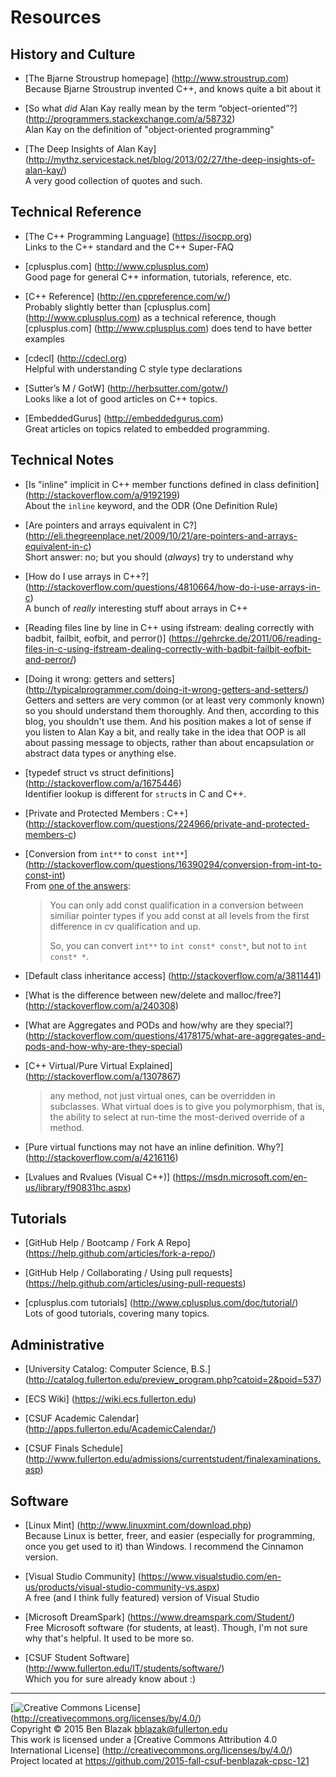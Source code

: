 # Resources

## History and Culture

- [The Bjarne Stroustrup homepage]
  (http://www.stroustrup.com)  
  Because Bjarne Stroustrup invented C++, and knows quite a bit about it

- [So what *did* Alan Kay really mean by the term “object-oriented”?]
  (http://programmers.stackexchange.com/a/58732)  
  Alan Kay on the definition of "object-oriented programming"

- [The Deep Insights of Alan Kay]
  (http://mythz.servicestack.net/blog/2013/02/27/the-deep-insights-of-alan-kay/)  
  A very good collection of quotes and such.


## Technical Reference

- [The C++ Programming Language]
  (https://isocpp.org)  
  Links to the C++ standard and the C++ Super-FAQ

- [cplusplus.com]
  (http://www.cplusplus.com)  
  Good page for general C++ information, tutorials, reference, etc.

- [C++ Reference]
  (http://en.cppreference.com/w/)  
  Probably slightly better than [cplusplus.com] (http://www.cplusplus.com) as a
  technical reference, though [cplusplus.com] (http://www.cplusplus.com) does
  tend to have better examples

- [cdecl]
  (http://cdecl.org)  
  Helpful with understanding C style type declarations

- [Sutter’s M / GotW]
  (http://herbsutter.com/gotw/)  
  Looks like a lot of good articles on C++ topics.

- [EmbeddedGurus]
  (http://embeddedgurus.com)  
  Great articles on topics related to embedded programming.


## Technical Notes

- [Is "inline" implicit in C++ member functions defined in class definition]
  (http://stackoverflow.com/a/9192199)  
  About the `inline` keyword, and the ODR (One Definition Rule)

- [Are pointers and arrays equivalent in C?]
  (http://eli.thegreenplace.net/2009/10/21/are-pointers-and-arrays-equivalent-in-c)  
  Short answer: no; but you should (*always*) try to understand why

- [How do I use arrays in C++?]
  (http://stackoverflow.com/questions/4810664/how-do-i-use-arrays-in-c)  
  A bunch of *really* interesting stuff about arrays in C++

- [Reading files line by line in C++ using ifstream: dealing correctly with
  badbit, failbit, eofbit, and perror()]
  (https://gehrcke.de/2011/06/reading-files-in-c-using-ifstream-dealing-correctly-with-badbit-failbit-eofbit-and-perror/)

- [Doing it wrong: getters and setters]
  (http://typicalprogrammer.com/doing-it-wrong-getters-and-setters/)  
  Getters and setters are very common (or at least very commonly known) so you
  should understand them thoroughly.  And then, according to this blog, you
  shouldn't use them.  And his position makes a lot of sense if you listen to
  Alan Kay a bit, and really take in the idea that OOP is all about passing
  message to objects, rather than about encapsulation or abstract data types or
  anything else.

- [typedef struct vs struct definitions]
  (http://stackoverflow.com/a/1675446)  
  Identifier lookup is different for `struct`s in C and C++.

- [Private and Protected Members : C++]
  (http://stackoverflow.com/questions/224966/private-and-protected-members-c)

- [Conversion from `int**` to `const int**`]
  (http://stackoverflow.com/questions/16390294/conversion-from-int-to-const-int)  
  From [one of the answers](http://stackoverflow.com/a/16390381):

  > You can only add const qualification in a conversion between similiar
  > pointer types if you add const at all levels from the first difference in
  > cv qualification and up.
  >
  > So, you can convert `int**` to `int const* const*`, but not to `int const*
  > *`.

- [Default class inheritance access]
  (http://stackoverflow.com/a/3811441)

- [What is the difference between new/delete and malloc/free?]
  (http://stackoverflow.com/a/240308)

- [What are Aggregates and PODs and how/why are they special?]
  (http://stackoverflow.com/questions/4178175/what-are-aggregates-and-pods-and-how-why-are-they-special)

- [C++ Virtual/Pure Virtual Explained]
  (http://stackoverflow.com/a/1307867)

  > any method, not just virtual ones, can be overridden in subclasses. What
  > virtual does is to give you polymorphism, that is, the ability to select at
  > run-time the most-derived override of a method.

- [Pure virtual functions may not have an inline definition. Why?]
  (http://stackoverflow.com/a/4216116)

- [Lvalues and Rvalues (Visual C++)]
  (https://msdn.microsoft.com/en-us/library/f90831hc.aspx)


## Tutorials

- [GitHub Help / Bootcamp / Fork A Repo]
  (https://help.github.com/articles/fork-a-repo/)

- [GitHub Help / Collaborating / Using pull requests]
  (https://help.github.com/articles/using-pull-requests)

- [cplusplus.com tutorials]
  (http://www.cplusplus.com/doc/tutorial/)  
  Lots of good tutorials, covering many topics.


## Administrative

- [University Catalog: Computer Science, B.S.]
  (http://catalog.fullerton.edu/preview_program.php?catoid=2&poid=537)

- [ECS Wiki]
  (https://wiki.ecs.fullerton.edu)

- [CSUF Academic Calendar]
  (http://apps.fullerton.edu/AcademicCalendar/)

- [CSUF Finals Schedule]
  (http://www.fullerton.edu/admissions/currentstudent/finalexaminations.asp)


## Software

- [Linux Mint]
  (http://www.linuxmint.com/download.php)  
  Because Linux is better, freer, and easier (especially for programming, once
  you get used to it) than Windows.  I recommend the Cinnamon version.

- [Visual Studio Community]
  (https://www.visualstudio.com/en-us/products/visual-studio-community-vs.aspx)  
  A free (and I think fully featured) version of Visual Studio

- [Microsoft DreamSpark]
  (https://www.dreamspark.com/Student/)  
  Free Microsoft software (for students, at least).  Though, I'm not sure why
  that's helpful.  It used to be more so.

- [CSUF Student Software]
  (http://www.fullerton.edu/IT/students/software/)  
  Which you for sure already know about :)


-------------------------------------------------------------------------------
[![Creative Commons License](https://i.creativecommons.org/l/by/4.0/88x31.png)]
(http://creativecommons.org/licenses/by/4.0/)  
Copyright &copy; 2015 Ben Blazak <bblazak@fullerton.edu>  
This work is licensed under a [Creative Commons Attribution 4.0 International
License] (http://creativecommons.org/licenses/by/4.0/)  
Project located at <https://github.com/2015-fall-csuf-benblazak-cpsc-121>

